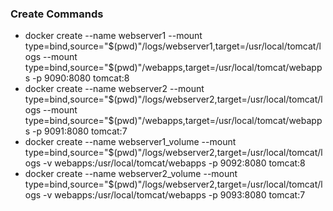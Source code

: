 ### Create Commands

* docker create --name webserver1 --mount type=bind,source="$(pwd)"/logs/webserver1,target=/usr/local/tomcat/logs --mount type=bind,source="$(pwd)"/webapps,target=/usr/local/tomcat/webapps -p 9090:8080 tomcat:8
* docker create --name webserver2 --mount type=bind,source="$(pwd)"/logs/webserver2,target=/usr/local/tomcat/logs --mount type=bind,source="$(pwd)"/webapps,target=/usr/local/tomcat/webapps -p 9091:8080 tomcat:7
* docker create --name webserver1_volume --mount type=bind,source="$(pwd)"/logs/webserver2,target=/usr/local/tomcat/logs -v webapps:/usr/local/tomcat/webapps -p 9092:8080 tomcat:8
* docker create --name webserver2_volume --mount type=bind,source="$(pwd)"/logs/webserver2,target=/usr/local/tomcat/logs -v webapps:/usr/local/tomcat/webapps -p 9093:8080 tomcat:7

